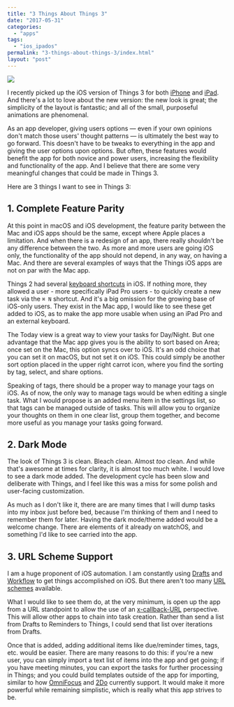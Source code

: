 ```yaml
---
title: "3 Things About Things 3"
date: "2017-05-31"
categories: 
  - "apps"
tags: 
  - "ios_ipados"
permalink: "3-things-about-things-3/index.html"
layout: "post"
---
```


![](/images/Image-5-31-17-11-25-AM.png)

I recently picked up the iOS version of Things 3 for both [iPhone](https://itunes.apple.com/us/app/things-3/id904237743?mt=8&uo=4&at=1001l4VZ) and [iPad](https://itunes.apple.com/us/app/things-3-for-ipad/id904244226?mt=8&uo=4&at=1001l4VZ). And there's a lot to love about the new version: the new look is great; the simplicity of the layout is fantastic; and all of the small, purposeful animations are phenomenal.

As an app developer, giving users options — even if your own opinions don't match those users' thought patterns — is ultimately the best way to go forward. This doesn't have to be tweaks to everything in the app and giving the user options upon options. But often, these features would benefit the app for both novice and power users, increasing the flexibility and functionality of the app. And I believe that there are some very meaningful changes that could be made in Things 3.

Here are 3 things I want to see in Things 3:

## 1\. Complete Feature Parity

At this point in macOS and iOS development, the feature parity between the Mac and iOS apps should be the same, except where Apple places a limitation. And when there is a redesign of an app, there really shouldn't be any difference between the two. As more and more users are going iOS only, the functionality of the app should not depend, in any way, on having a Mac. And there are several examples of ways that the Things iOS apps are not on par with the Mac app.

Things 2 had several [keyboard shortcuts](https://support.culturedcode.com/customer/en/portal/articles/83945-keyboard-shortcuts) in iOS. If nothing more, they allowed a user - more specifically iPad Pro users - to quickly create a new task via the `⌘ N` shortcut. And it's a big omission for the growing base of iOS-only users. They exist in the Mac app, I would like to see these get added to iOS, as to make the app more usable when using an iPad Pro and an external keyboard.

The Today view is a great way to view your tasks for Day/Night. But one advantage that the Mac app gives you is the ability to sort based on Area; once set on the Mac, this option syncs over to iOS. It's an odd choice that you can set it on macOS, but not set it on iOS. This could simply be another sort option placed in the upper right carrot icon, where you find the sorting by tag, select, and share options.

Speaking of tags, there should be a proper way to manage your tags on iOS. As of now, the only way to manage tags would be when editing a single task. What I would propose is an added menu item in the settings list, so that tags can be managed outside of tasks. This will allow you to organize your thoughts on them in one clear list, group them together, and become more useful as you manage your tasks going forward.

## 2\. Dark Mode

The look of Things 3 is clean. Bleach clean. Almost _too_ clean. And while that's awesome at times for clarity, it is almost too much white. I would love to see a dark mode added. The development cycle has been slow and deliberate with Things, and I feel like this was a miss for some polish and user-facing customization.

As much as I don't like it, there are are many times that I will dump tasks into my inbox just before bed, because I'm thinking of them and I need to remember them for later. Having the dark mode/theme added would be a welcome change. There are elements of it already on watchOS, and something I'd like to see carried into the app.

## 3\. URL Scheme Support

I am a huge proponent of iOS automation. I am constantly using [Drafts](https://itunes.apple.com/us/app/drafts-quickly-capture-notes-share-anywhere/id905337691?mt=8&uo=4&at=1001l4VZ) and [Workflow](https://itunes.apple.com/us/app/workflow-powerful-automation-made-simple/id915249334?mt=8&uo=4&at=1001l4VZ) to get things accomplished on iOS. But there aren't too many [URL schemes](https://support.culturedcode.com/customer/en/portal/articles/2803573-things-uri-scheme) available.

What I would like to see them do, at the very minimum, is open up the app from a URL standpoint to allow the use of an [x-callback-URL](http://x-callback-url.com) perspective. This will allow other apps to chain into task creation. Rather than send a list from Drafts to Reminders to Things, I could send that list over iterations from Drafts.

Once that is added, adding additional items like due/reminder times, tags, etc. would be easier. There are many reasons to do this: if you're a new user, you can simply import a text list of items into the app and get going; if you have meeting minutes, you can export the tasks for further processing in Things; and you could build templates outside of the app for importing, similar to how [OmniFocus](https://itunes.apple.com/us/app/omnifocus-2/id904071710?mt=8&uo=4&at=1001l4VZ) and [2Do](https://itunes.apple.com/us/app/2do-reminders-personal-planner/id303656546?mt=8&uo=4&at=1001l4VZ) currently support. It would make it more powerful while remaining simplistic, which is really what this app strives to be.
